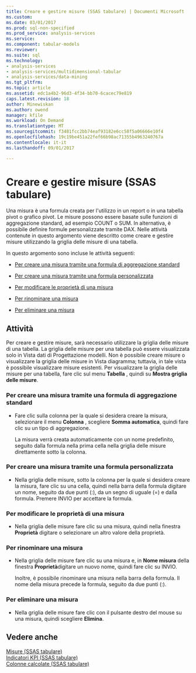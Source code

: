 ```yaml
---
title: Creare e gestire misure (SSAS tabulare) | Documenti Microsoft
ms.custom: 
ms.date: 03/01/2017
ms.prod: sql-non-specified
ms.prod_service: analysis-services
ms.service: 
ms.component: tabular-models
ms.reviewer: 
ms.suite: sql
ms.technology:
- analysis-services
- analysis-services/multidimensional-tabular
- analysis-services/data-mining
ms.tgt_pltfrm: 
ms.topic: article
ms.assetid: edc1a4b2-96d3-4f34-bb70-6cacec79e819
caps.latest.revision: 18
author: Minewiskan
ms.author: owend
manager: kfile
ms.workload: On Demand
ms.translationtype: MT
ms.sourcegitcommit: f3481fcc2bb74eaf93182e6cc58f5a06666e10f4
ms.openlocfilehash: 19c19be451a22fef66b98ac71355b4963240767a
ms.contentlocale: it-it
ms.lasthandoff: 09/01/2017

---
```

# <a name="create-and-manage-measures-ssas-tabular"></a>Creare e gestire misure (SSAS tabulare)
  Una misura è una formula creata per l'utilizzo in un report o in una tabella pivot o grafico pivot. Le misure possono essere basate sulle funzioni di aggregazione standard, ad esempio COUNT o SUM. In alternativa, è possibile definire formule personalizzate tramite DAX. Nelle attività contenute in questo argomento viene descritto come creare e gestire misure utilizzando la griglia delle misure di una tabella.  
  
 In questo argomento sono incluse le attività seguenti:  
  
-   [Per creare una misura tramite una formula di aggregazione standard](#bkmk_create_stand)  
  
-   [Per creare una misura tramite una formula personalizzata](#bkmk_create_custom)  
  
-   [Per modificare le proprietà di una misura](#bkmk_edit)  
  
-   [Per rinominare una misura](#bkmk_rename)  
  
-   [Per eliminare una misura](#bkmk_delete)  
  
## <a name="tasks"></a>Attività  
 Per creare e gestire misure, sarà necessario utilizzare la griglia delle misure di una tabella. La griglia delle misure per una tabella può essere visualizzata solo in Vista dati di Progettazione modelli. Non è possibile creare misure o visualizzare la griglia delle misure in Vista diagramma; tuttavia, in tale vista è possibile visualizzare misure esistenti. Per visualizzare la griglia delle misure per una tabella, fare clic sul menu **Tabella** , quindi su **Mostra griglia delle misure**.  
  
###  <a name="bkmk_create_stand"></a> Per creare una misura tramite una formula di aggregazione standard  
  
-   Fare clic sulla colonna per la quale si desidera creare la misura, selezionare il menu **Colonna** , scegliere **Somma automatica**, quindi fare clic su un tipo di aggregazione.  
  
     La misura verrà creata automaticamente con un nome predefinito, seguito dalla formula nella prima cella nella griglia delle misure direttamente sotto la colonna.  
  
###  <a name="bkmk_create_custom"></a> Per creare una misura tramite una formula personalizzata  
  
-   Nella griglia delle misure, sotto la colonna per la quale si desidera creare la misura, fare clic su una cella, quindi nella barra della formula digitare un nome, seguito da due punti (:), da un segno di uguale (=) e dalla formula. Premere INVIO per accettare la formula.  
  
###  <a name="bkmk_edit"></a> Per modificare le proprietà di una misura  
  
-   Nella griglia delle misure fare clic su una misura, quindi nella finestra **Proprietà** digitare o selezionare un altro valore della proprietà.  
  
###  <a name="bkmk_rename"></a> Per rinominare una misura  
  
-   Nella griglia delle misure fare clic su una misura e, in **Nome misura** della finestra **Proprietà**digitare un nuovo nome, quindi fare clic su INVIO.  
  
     Inoltre, è possibile rinominare una misura nella barra della formula. Il nome della misura precede la formula, seguito da due punti (:).  
  
###  <a name="bkmk_delete"></a> Per eliminare una misura  
  
-   Nella griglia delle misure fare clic con il pulsante destro del mouse su una misura, quindi scegliere **Elimina**.  
  
## <a name="see-also"></a>Vedere anche  
 [Misure &#40;SSAS tabulare&#41;](../../analysis-services/tabular-models/measures-ssas-tabular.md)   
 [Indicatori KPI &#40;SSAS tabulare&#41;](../../analysis-services/tabular-models/kpis-ssas-tabular.md)   
 [Colonne calcolate &#40;SSAS tabulare&#41;](../../analysis-services/tabular-models/ssas-calculated-columns.md)  
  
  

